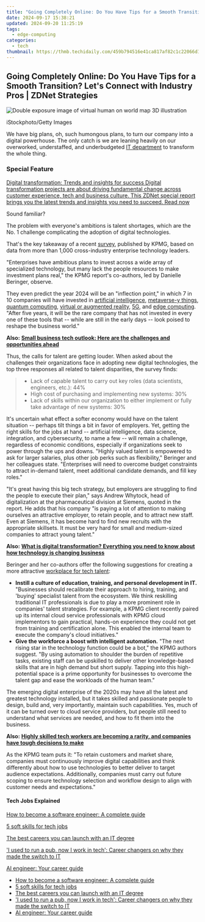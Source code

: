 ```yaml
---
title: "Going Completely Online: Do You Have Tips for a Smooth Transition? Let's Connect with Industry Pros | ZDNet Strategies"
date: 2024-09-17 15:38:21
updated: 2024-09-20 11:25:19
tags:
  - edge-computing
categories:
  - tech
thumbnail: https://thmb.techidaily.com/459b794516e41ca817af82c1c22066d193c455f4891dd7a8e040210befb5bf6c.jpg
---
```


## Going Completely Online: Do You Have Tips for a Smooth Transition? Let's Connect with Industry Pros | ZDNet Strategies

![Double exposure image of virtual human on world map 3D illustration](https://www.zdnet.com/a/img/resize/c737489bc5cd4bea1cd1e511e82396c2f0e3b1e3/2019/07/23/3d23ae78-e8b9-4af8-9d88-a8b4298929ea/istock-6484464541.jpg?auto=webp&width=1280)

iStockphoto/Getty Images

We have big plans, oh, such humongous plans, to turn our company into a digital powerhouse. The only catch is we are leaning heavily on our overworked, understaffed, and underbudgeted [IT department](https://www.zdnet.com/article/love-hybrid-working-spare-a-thought-for-the-it-department/) to transform the whole thing.

### Special Feature

[Digital transformation: Trends and insights for success Digital transformation projects are about driving fundamental change across customer experience, tech and business culture. This ZDNet special report brings you the latest trends and insights you need to succeed.  Read now](https://www.zdnet.com/topic/digital-transformation-trends-and-insights-for-success/)

Sound familiar? 

The problem with everyone's ambitions is talent shortages, which are the No. 1 challenge complicating the adoption of digital technologies. 

That's the key takeaway of a recent [survey](https://info.kpmg.us/news-perspectives/technology-innovation/kpmg-2022-technology-survey.html), published by KPMG, based on data from more than 1,000 cross-industry enterprise technology leaders. 

"Enterprises have ambitious plans to invest across a wide array of specialized technology, but many lack the people resources to make investment plans real," the KPMG report's co-authors, led by Danielle Beringer, observe.

They even predict the year 2024 will be an "inflection point," in which 7 in 10 companies will have invested in [artificial intelligence](https://www.zdnet.com/article/what-is-ai-heres-everything-you-need-to-know-about-artificial-intelligence/), [metaverse-y things](https://www.zdnet.com/article/metaverse-momentum-is-building-but-companies-are-still-staying-cautious/), [quantum computing](https://www.zdnet.com/article/what-is-quantum-computing-everything-you-need-to-know-about-the-strange-world-of-quantum-computers/), [virtual or augmented reality](https://www.zdnet.com/topic/ar-vr/), [5G](https://www.zdnet.com/paid-content/article/how-5g-advanced-will-bring-new-innovations-to-the-connected-intelligent-edge/), and [edge computing](https://www.zdnet.com/topic/edge-computing/). "After five years, it will be the rare company that has not invested in every one of these tools that -- while are still in the early days -- look poised to reshape the business world."

**Also:** [**Small business tech outlook: Here are the challenges and opportunities ahead**](https://www.zdnet.com/article/small-business-tech-outlook-challenges-and-opportunities-ahead/) 

Thus, the calls for talent are getting louder. When asked about the challenges their organizations face in adopting new digital technologies, the top three responses all related to talent disparities, the survey finds:

> * Lack of capable talent to carry out key roles (data scientists, engineers, etc.): 44%
> * High cost of purchasing and implementing new systems: 30%
> * Lack of skills within our organization to either implement or fully take advantage of new systems: 30%

It's uncertain what effect a softer economy would have on the talent situation -- perhaps tilt things a bit in favor of employers. Yet, getting the right skills for the jobs at hand -- artificial intelligence, data science, integration, and cybersecurity, to name a few -- will remain a challenge, regardless of economic conditions, especially if organizations seek to power through the ups and downs. "Highly valued talent is empowered to ask for larger salaries, plus other job perks such as flexibility," Beringer and her colleagues state. "Enterprises will need to overcome budget constraints to attract in-demand talent, meet additional candidate demands, and fill key roles." 

"It's great having this big tech strategy, but employers are struggling to find the people to execute their plan," says Andrew Whytock, head of digitalization at the pharmaceutical division at Siemens, quoted in the report. He adds that his company "is paying a lot of attention to making ourselves an attractive employer, to retain people, and to attract new staff. Even at Siemens, it has become hard to find new recruits with the appropriate skillsets. It must be very hard for small and medium-sized companies to attract young talent."

**Also:** [**What is digital transformation? Everything you need to know about how technology is changing business**](https://www.zdnet.com/article/what-is-digital-transformation-everything-you-need-to-know-about-how-technology-is-reshaping/)

Beringer and her co-authors offer the following suggestions for creating a more attractive [workplace for tech talent](https://www.zdnet.com/article/20-it-trends-that-cios-must-be-aware-of/):

* **Instill a culture of education, training, and personal development in IT.** "Businesses should recalibrate their approach to hiring, training, and 'buying' specialist talent from the ecosystem. We think reskilling traditional IT professionals is due to play a more prominent role in companies' talent strategies. For example, a KPMG client recently paired up its internal cloud service professionals with KPMG cloud implementors to gain practical, hands-on experience they could not get from training and certification alone. This enabled the internal team to execute the company's cloud initiatives."
* **Give the workforce a boost with intelligent automation.** "The next rising star in the technology function could be a bot," the KPMG authors suggest. "By using automation to shoulder the burden of repetitive tasks, existing staff can be upskilled to deliver other knowledge-based skills that are in high demand but short supply. Tapping into this high-potential space is a prime opportunity for businesses to overcome the talent gap and ease the workloads of the human team."

The emerging digital enterprise of the 2020s may have all the latest and greatest technology installed, but it takes skilled and passionate people to design, build and, very importantly, maintain such capabilities. Yes, much of it can be turned over to cloud service providers, but people still need to understand what services are needed, and how to fit them into the business. 

**Also:** [**Highly skilled tech workers are becoming a rarity, and companies have tough decisions to make**](https://www.zdnet.com/article/highly-skilled-workers-are-becoming-a-rarity-and-returning-to-the-office-is-unpopular-with-employees-tech-companies-have-tough-decisions-to-make/)

As the KPMG team puts it: "To retain customers and market share, companies must continuously improve digital capabilities and think differently about how to use technologies to better deliver to target audience expectations. Additionally, companies must carry out future scoping to ensure technology selection and workflow design to align with customer needs and expectations." 

#### Tech Jobs Explained

[How to become a software engineer: A complete guide](https://www.zdnet.com/article/how-to-become-software-engineer/ "How to become a software engineer: A complete guide")

[5 soft skills for tech jobs](https://www.zdnet.com/article/soft-skills-for-tech-jobs/ "5 soft skills for tech jobs")

[The best careers you can launch with an IT degree](https://www.zdnet.com/article/best-careers-with-it-degree/ "The best careers you can launch with an IT degree")

['I used to run a pub, now I work in tech': Career changers on why they made the switch to IT](https://www.zdnet.com/article/i-used-to-run-a-pub-now-i-work-in-tech-career-changers-on-why-they-made-the-switch-to-it/ "'I used to run a pub, now I work in tech': Career changers on why they made the switch to IT")

[AI engineer: Your career guide](https://www.zdnet.com/article/what-is-an-ai-engineer/ "AI engineer: Your career guide")

* [How to become a software engineer: A complete guide](https://www.zdnet.com/article/how-to-become-software-engineer/ "How to become a software engineer: A complete guide")
* [5 soft skills for tech jobs](https://www.zdnet.com/article/soft-skills-for-tech-jobs/ "5 soft skills for tech jobs")
* [The best careers you can launch with an IT degree](https://www.zdnet.com/article/best-careers-with-it-degree/ "The best careers you can launch with an IT degree")
* ['I used to run a pub, now I work in tech': Career changers on why they made the switch to IT](https://www.zdnet.com/article/i-used-to-run-a-pub-now-i-work-in-tech-career-changers-on-why-they-made-the-switch-to-it/ "'I used to run a pub, now I work in tech': Career changers on why they made the switch to IT")
* [AI engineer: Your career guide](https://www.zdnet.com/article/what-is-an-ai-engineer/ "AI engineer: Your career guide")

<ins class="adsbygoogle"
     style="display:block"
     data-ad-format="autorelaxed"
     data-ad-client="ca-pub-7571918770474297"
     data-ad-slot="1223367746"></ins>



<ins class="adsbygoogle"
     style="display:block"
     data-ad-client="ca-pub-7571918770474297"
     data-ad-slot="8358498916"
     data-ad-format="auto"
     data-full-width-responsive="true"></ins>
